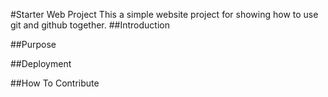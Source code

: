#Starter Web Project
This a simple website project for showing how to use git and github together.
##Introduction

##Purpose

##Deployment

##How To Contribute